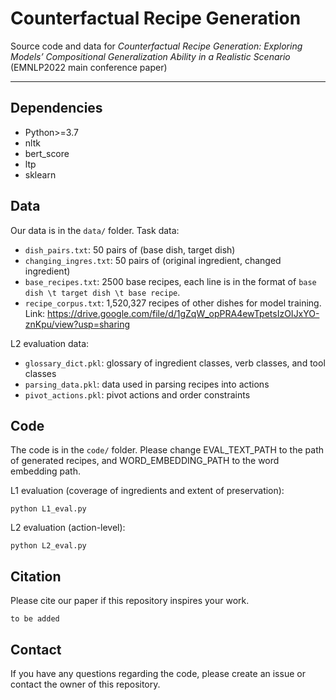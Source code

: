 # Counterfactual Recipe Generation
Source code and data for *Counterfactual Recipe Generation: Exploring Models’ Compositional Generalization Ability in a Realistic Scenario* (EMNLP2022 main conference paper)

---

## Dependencies
 - Python>=3.7
 - nltk
 - bert_score
 - ltp
 - sklearn

## Data
Our data is in the `data/` folder. 
Task data:
 - `dish_pairs.txt`: 50 pairs of (base dish, target dish)
 - `changing_ingres.txt`: 50 pairs of (original ingredient, changed ingredient)
 - `base_recipes.txt`: 2500 base recipes, each line is in the format of `base dish \t target dish \t base recipe`.
 - `recipe_corpus.txt`: 1,520,327 recipes of other dishes for model training. Link: https://drive.google.com/file/d/1gZqW_opPRA4ewTpetsIzOIJxYO-znKpu/view?usp=sharing

L2 evaluation data:
 - `glossary_dict.pkl`: glossary of ingredient classes, verb classes, and tool classes
 - `parsing_data.pkl`: data used in parsing recipes into actions
 - `pivot_actions.pkl`: pivot actions and order constraints

## Code
The code is in the `code/` folder.
Please change EVAL_TEXT_PATH to the path of generated recipes, and WORD_EMBEDDING_PATH to the word embedding path.

L1 evaluation (coverage of ingredients and extent of preservation): 
```
python L1_eval.py
```
L2 evaluation (action-level):
```
python L2_eval.py
```

## Citation
Please cite our paper if this repository inspires your work.
```
to be added
```

## Contact
If you have any questions regarding the code, please create an issue or contact the owner of this repository.